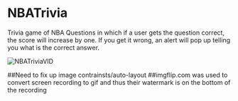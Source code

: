 # NBATrivia

Trivia game of NBA Questions in which if a user gets the question correct, the score will increase by one. If you get it wrong, an alert will pop up telling you what is the correct answer.



![NBATriviaVID](https://user-images.githubusercontent.com/52538852/65455491-5435c400-de15-11e9-9c3c-74e2e1c5c902.gif)

##Need to fix up image contrainsts/auto-layout
##imgflip.com was used to convert screen recording to gif and thus their watermark is on the bottom of the recording
